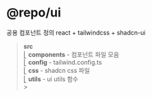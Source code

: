 # @repo/ui

공용 컴포넌트 정의
react + tailwindcss + shadcn-ui

> **src** <br/>
> ⎣&nbsp;**components** - 컴포넌트 파일 모음 <br/>
> ⎣&nbsp;**config** - tailwind.config.ts <br/>
> ⎣&nbsp;**css** - shadcn css 파일<br/>
> ⎣&nbsp;**utils** - ui utils 함수<br/> > <br/>
